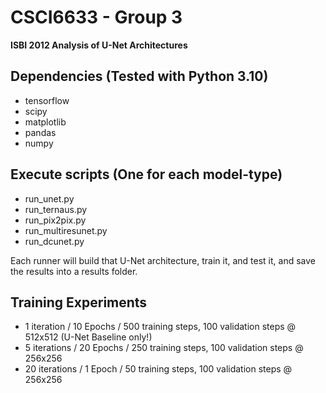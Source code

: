
# CSCI6633 - Group 3
**ISBI 2012 Analysis of U-Net Architectures**

## Dependencies (Tested with Python 3.10)
- tensorflow
- scipy
- matplotlib
- pandas
- numpy

## Execute scripts (One for each model-type)
- run_unet.py
- run_ternaus.py
- run_pix2pix.py
- run_multiresunet.py
- run_dcunet.py

Each runner will build that U-Net architecture, train it, and test it, and save the results into a results folder.

## Training Experiments
- 1 iteration / 10 Epochs / 500 training steps, 100 validation steps @ 512x512 (U-Net Baseline only!)
- 5 iterations / 20 Epochs / 250 training steps, 100 validation steps @ 256x256
- 20 iterations / 1 Epoch / 50 training steps, 100 validation steps @ 256x256
